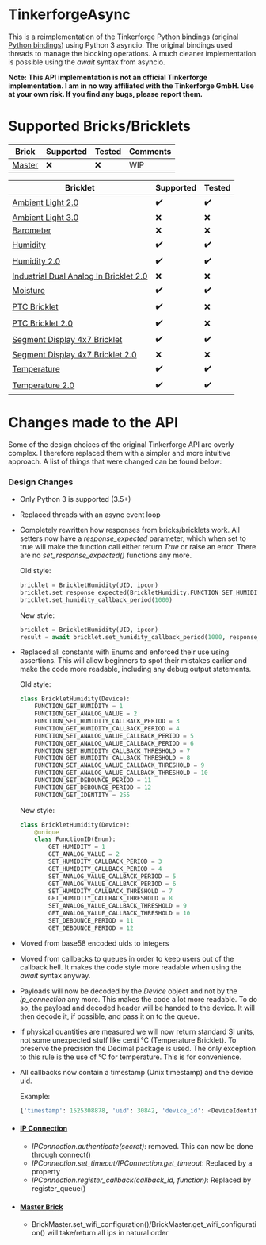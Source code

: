 # TinkerforgeAsync
This is a reimplementation of the Tinkerforge Python bindings ([original Python bindings](https://www.tinkerforge.com/en/doc/Software/API_Bindings_Python.html)) using Python 3 asyncio. The original bindings used threads to manage the blocking operations. A much cleaner implementation is possible using the *await* syntax from asyncio.

**Note: This API implementation is not an official Tinkerforge implementation. I am in no way affiliated with the Tinkerforge GmbH. Use at your own risk. If you find any bugs, please report them.**

# Supported Bricks/Bricklets
|Brick|Supported|Tested|Comments|
|--|--|--|--|
|[Master](https://www.tinkerforge.com/en/doc/Hardware/Bricks/Master_Brick.html)|:x:|  :x:| WIP |

|Bricklet|Supported|Tested|
|--|--|--|
|[Ambient Light 2.0](https://www.tinkerforge.com/en/doc/Hardware/Bricklets/Ambient_Light_V2.html)|:heavy_check_mark:|:heavy_check_mark:|
|[Ambient Light 3.0](https://www.tinkerforge.com/en/doc/Hardware/Bricklets/Ambient_Light_V3.html)|:x:|:x:|
|[Barometer](https://www.tinkerforge.com/en/doc/Hardware/Bricklets/Barometer.html)|:x:|:x:|
|[Humidity](https://www.tinkerforge.com/en/doc/Hardware/Bricklets/Humidity.html)|:heavy_check_mark:|:heavy_check_mark:|
|[Humidity 2.0](https://www.tinkerforge.com/en/doc/Hardware/Bricklets/Humidity_V2.html)|:heavy_check_mark:|:heavy_check_mark:|
|[Industrial Dual Analog In Bricklet 2.0](https://www.tinkerforge.com/en/doc/Hardware/Bricklets/Industrial_Dual_Analog_In_V2.html)|:x:|:x:|
|[Moisture](https://www.tinkerforge.com/en/doc/Hardware/Bricklets/Moisture.html)|:heavy_check_mark:|:heavy_check_mark:|
|[PTC Bricklet](https://www.tinkerforge.com/en/doc/Hardware/Bricklets/PTC.html)|:heavy_check_mark:|:x:|
|[PTC Bricklet 2.0](https://www.tinkerforge.com/en/doc/Hardware/Bricklets/PTC_V2.html)|:heavy_check_mark:|:x:|
|[Segment Display 4x7 Bricklet](https://www.tinkerforge.com/en/doc/Hardware/Bricklets/Segment_Display_4x7.html)|:heavy_check_mark:|:heavy_check_mark:|
|[Segment Display 4x7 Bricklet 2.0](https://www.tinkerforge.com/en/doc/Hardware/Bricklets/Segment_Display_4x7_V2.html)|:x:|:x:|
|[Temperature](https://www.tinkerforge.com/en/doc/Hardware/Bricklets/Temperature.html)|:heavy_check_mark:|:heavy_check_mark:|
|[Temperature 2.0](https://www.tinkerforge.com/en/doc/Hardware/Bricklets/Temperature_V2.html)|:heavy_check_mark:|:heavy_check_mark:|

# Changes made to the API
Some of the design choices of the original Tinkerforge API are overly complex. I therefore replaced them with a simpler and more intuitive approach. A list of things that were changed can be found below:
### Design Changes
- Only Python 3 is supported (3.5+)
 - Replaced threads with an async event loop
 - Completely rewritten how responses from bricks/bricklets work. All setters now have a *response_expected* parameter, which when set to true will make the function call either return *True* or raise an error. There are no *set_response_expected()* functions any more.

   Old style:
   ```python
   bricklet = BrickletHumidity(UID, ipcon)
   bricklet.set_response_expected(BrickletHumidity.FUNCTION_SET_HUMIDITY_CALLBACK_PERIOD, True)
   bricklet.set_humidity_callback_period(1000)
   ```
   New style:
   ```python
   bricklet = BrickletHumidity(UID, ipcon)
   result = await bricklet.set_humidity_callback_period(1000, response_expected=True)    # True if successful
   ```
 - Replaced all constants with Enums and enforced their use using assertions. This will allow beginners to spot their mistakes earlier and make the code more readable, including any debug output statements.

   Old style:
   ```python
   class BrickletHumidity(Device):
       FUNCTION_GET_HUMIDITY = 1
       FUNCTION_GET_ANALOG_VALUE = 2
       FUNCTION_SET_HUMIDITY_CALLBACK_PERIOD = 3
       FUNCTION_GET_HUMIDITY_CALLBACK_PERIOD = 4
       FUNCTION_SET_ANALOG_VALUE_CALLBACK_PERIOD = 5
       FUNCTION_GET_ANALOG_VALUE_CALLBACK_PERIOD = 6
       FUNCTION_SET_HUMIDITY_CALLBACK_THRESHOLD = 7
       FUNCTION_GET_HUMIDITY_CALLBACK_THRESHOLD = 8
       FUNCTION_SET_ANALOG_VALUE_CALLBACK_THRESHOLD = 9
       FUNCTION_GET_ANALOG_VALUE_CALLBACK_THRESHOLD = 10
       FUNCTION_SET_DEBOUNCE_PERIOD = 11
       FUNCTION_GET_DEBOUNCE_PERIOD = 12
       FUNCTION_GET_IDENTITY = 255
   ```

   New style:
   ```python
   class BrickletHumidity(Device):
       @unique
       class FunctionID(Enum):
           GET_HUMIDITY = 1
           GET_ANALOG_VALUE = 2
           SET_HUMIDITY_CALLBACK_PERIOD = 3
           GET_HUMIDITY_CALLBACK_PERIOD = 4
           SET_ANALOG_VALUE_CALLBACK_PERIOD = 5
           GET_ANALOG_VALUE_CALLBACK_PERIOD = 6
           SET_HUMIDITY_CALLBACK_THRESHOLD = 7
           GET_HUMIDITY_CALLBACK_THRESHOLD = 8
           SET_ANALOG_VALUE_CALLBACK_THRESHOLD = 9
           GET_ANALOG_VALUE_CALLBACK_THRESHOLD = 10
           SET_DEBOUNCE_PERIOD = 11
           GET_DEBOUNCE_PERIOD = 12
   ```
 - Moved from base58 encoded uids to integers
 - Moved from callbacks to queues in order to keep users out of the callback hell. It makes the code style more readable when using the *await* syntax anyway.
 - Payloads will now be decoded by the *Device* object and not by the *ip_connection* any more. This makes the code a lot more readable. To do so, the payload and decoded header will be handed to the device. It will then decode it, if possible, and pass it on to the queue.
 - If physical quantities are measured we will now return standard SI units, not some unexpected stuff like centi °C (Temperature Bricklet). To preserve the precision the Decimal package is used. The only exception to this rule is the use of °C for temperature. This is for convenience.
 - All callbacks now contain a timestamp (Unix timestamp) and the device uid.

   Example:
   ```python
   {'timestamp': 1525308878, 'uid': 30842, 'device_id': <DeviceIdentifier.BrickletHumidity: 27>, 'function_id': <CallbackID.humidity_reached: 15>, 'payload': Decimal('43.6')}
   ```

- #### [IP Connection](https://www.tinkerforge.com/en/doc/Software/IPConnection_Python.html#api)
   - *IPConnection.authenticate(_secret_)*: removed. This can now be done through connect()
   - *IPConnection.set_timeout/IPConnection.get_timeout*: Replaced by a property
   - *IPConnection.register_callback(_callback_id_, _function_)*: Replaced by register_queue()

- #### [Master Brick](https://www.tinkerforge.com/en/doc/Software/Bricks/Master_Brick_Python.html)
   - BrickMaster.set_wifi_configuration()/BrickMaster.get_wifi_configuration() will take/return all ips in natural order
